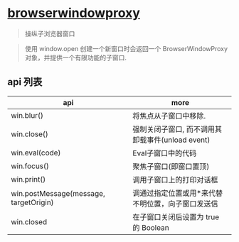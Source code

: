 # [browserwindowproxy](https://electronjs.org/docs/api/browser-window-proxy)

> 操纵子浏览器窗口

> 使用 window.open 创建一个新窗口时会返回一个 BrowserWindowProxy对象，并提供一个有限功能的子窗口.

## api 列表

| api                                    | more                                              |
| -------------------------------------- | ------------------------------------------------- |
| win.blur()                             | 将焦点从子窗口中移除.                             |
| win.close()                            | 强制关闭子窗口, 而不调用其卸载事件(unload event)  |
| win.eval(code)                         | Eval子窗口中的代码                                |
| win.focus()                            | 聚焦子窗口(即窗口置顶)                            |
| win.print()                            | 调用子窗口上的打印对话框                          |
| win.postMessage(message, targetOrigin) | 调通过指定位置或用*来代替不明位置，向子窗口发送信 |
| win.closed                             | 在子窗口关闭后设置为 true 的 Boolean              |